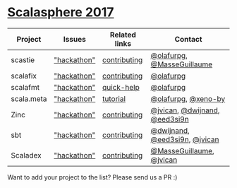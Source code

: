 # [Scalasphere 2017](http://scalasphere.org/)


| Project    | Issues                   | Related links                    | Contact                                                  |
| -------    | ------                   | -------------                    | -------                                                  |
| scastie    | ["hackathon"][scastie]   | [contributing][scastie-contrib]  | [@olafurpg][olafurpg], [@MasseGuillaume][MasseGuillaume] |
| scalafix   | ["hackathon"][scalafix]  | [contributing][scalafix-contrib] | [@olafurpg][olafurpg]                                    |
| scalafmt   | ["hackathon"][scalafmt]  | [quick-help][scalafmt-contrib]   | [@olafurpg][olafurpg]                                    |
| scala.meta | ["hackathon"][scalameta] | [tutorial][scalameta-contrib]    | [@olafurpg][olafurpg], [@xeno-by][xeno-by]               |
| Zinc    | ["hackathon"][zinc]   | [contributing][zinc-contrib]  | [@jvican][jvican], [@dwijnand][dwijnand], [@eed3si9n][eed3si9n] |
| sbt    | ["hackathon"][sbt]   | [contributing][sbt-contrib]  | [@dwijnand][dwijnand], [@eed3si9n][eed3si9n],  [@jvican][jvican] |
| Scaladex    | ["hackathon"][scaladex]   | [contributing][scaladex-contrib]  | [@MasseGuillaume][MasseGuillaume], [@jvican][jvican] |

Want to add your project to the list? Please send us a PR :)

[MasseGuillaume]: https://github.com/MasseGuillaume
[xeno-by]: https://github.com/xeno-by
[olafurpg]: https://github.com/olafurpg
[jvican]: https://github.com/jvican
[eed3si9n]: https://github.com/eed3si9n
[dwijnand]: https://github.com/dwijnand

[scalafmt]: https://github.com/olafurpg/scalafmt/labels/hackathon
[scalameta]: https://github.com/scalameta/scalameta/labels/hackathon
[scalafix]: https://github.com/scalacenter/scalafix/labels/hackathon
[scastie]: https://github.com/scalacenter/scastie/labels/hackathon
[zinc]: https://github.com/sbt/zinc/labels/hackathon
[scaladex]: https://github.com/scalacenter/scaladex/labels/hackathon
[sbt]: https://github.com/sbt/sbt/projects/3

[scastie-contrib]: https://github.com/scalacenter/scastie/blob/master/CONTRIBUTING.md
[scalafix-contrib]: https://github.com/scalacenter/scalafix/blob/master/CONTRIBUTING.md
[scalafmt-contrib]: https://github.com/olafurpg/scalafmt#quick-help
[scalameta-contrib]: http://scalameta.org/tutorial/
[zinc-contrib]: https://github.com/sbt/zinc/blob/1.0/CONTRIBUTING.md
[scaladex-contrib]: https://github.com/scalacenter/scaladex/blob/master/doc/dev/README.md
[sbt-contrib]: https://github.com/sbt/sbt/blob/1.0.x/CONTRIBUTING.md
